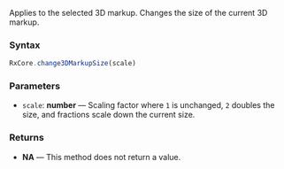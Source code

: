Applies to the selected 3D markup. Changes the size of the current 3D markup.

### Syntax

```typescript
RxCore.change3DMarkupSize(scale)
```

### Parameters

- `scale`: **number** — Scaling factor where `1` is unchanged, `2` doubles the size, and fractions scale down the current size.

### Returns

- **NA** — This method does not return a value.
